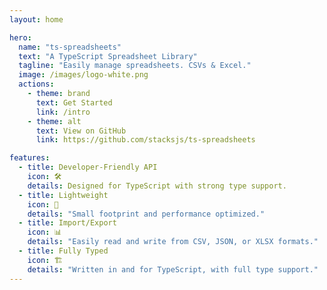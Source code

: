 ```yaml
---
layout: home

hero:
  name: "ts-spreadsheets"
  text: "A TypeScript Spreadsheet Library"
  tagline: "Easily manage spreadsheets. CSVs & Excel."
  image: /images/logo-white.png
  actions:
    - theme: brand
      text: Get Started
      link: /intro
    - theme: alt
      text: View on GitHub
      link: https://github.com/stacksjs/ts-spreadsheets

features:
  - title: Developer-Friendly API
    icon: 🛠️
    details: Designed for TypeScript with strong type support.
  - title: Lightweight
    icon: 🚀
    details: "Small footprint and performance optimized."
  - title: Import/Export
    icon: 📊
    details: "Easily read and write from CSV, JSON, or XLSX formats."
  - title: Fully Typed
    icon: 🏗️
    details: "Written in and for TypeScript, with full type support."
---
```


<Home />
